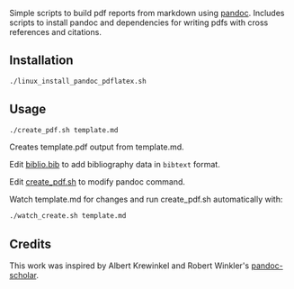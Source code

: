 Simple scripts to build pdf reports from markdown using [pandoc](https://pandoc.org/). Includes scripts to install pandoc and dependencies for writing pdfs with cross references and citations.

## Installation

```sh
./linux_install_pandoc_pdflatex.sh
```

## Usage

```sh
./create_pdf.sh template.md 
```

Creates template.pdf output from template.md.  

Edit [biblio.bib](biblio.bib) to add bibliography data in `bibtext` format. 

Edit [create_pdf.sh](create_pdf.sh) to modify pandoc command. 

Watch template.md for changes and run create_pdf.sh automatically with:

```sh
./watch_create.sh template.md 
```

## Credits

This work was inspired by Albert Krewinkel and Robert Winkler's [pandoc-scholar](https://github.com/pandoc-scholar/pandoc-scholar).
